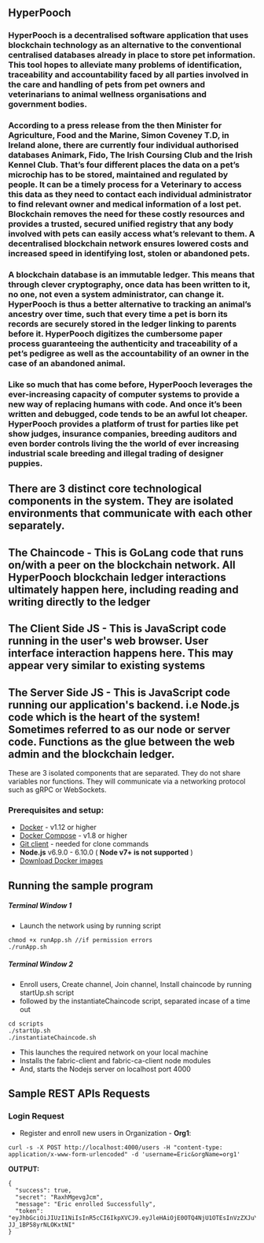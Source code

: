 ## HyperPooch
### HyperPooch is a decentralised software application that uses blockchain technology as an alternative to the conventional centralised databases already in place to store pet information. This tool hopes to alleviate many problems of identification, traceability and accountability faced by all parties involved in the care and handling of pets from pet owners and veterinarians to animal wellness organisations and government bodies.

### According to a press release from the then Minister for Agriculture, Food and the Marine, Simon Coveney T.D, in Ireland alone, there are currently four individual authorised databases Animark, Fido, The Irish Coursing Club and the Irish Kennel Club. That’s four different places the data on a pet’s microchip has to be stored, maintained and regulated by people. It can be a timely process for a Veterinary to access this data as they need to contact each individual administrator to find relevant owner and medical information of a lost pet. Blockchain removes the need for these costly resources and provides a trusted, secured unified registry that any body involved with pets can easily access what’s relevant to them. A decentralised blockchain network ensures lowered costs and increased speed in identifying lost, stolen or abandoned pets.

### A blockchain database is an immutable ledger. This means that through clever cryptography, once data has been written to it, no one, not even a system administrator, can change it. HyperPooch is thus a better alternative to tracking an animal’s ancestry over time, such that every time a pet is born its records are securely stored in the ledger linking to parents before it. HyperPooch digitizes the cumbersome paper process guaranteeing the authenticity and traceability of a pet’s pedigree as well as the accountability of an owner in the case of an abandoned animal. 

### Like so much that has come before, HyperPooch leverages the ever-increasing capacity of computer systems to provide a new way of replacing humans with code. And once it’s been written and debugged, code tends to be an awful lot cheaper. HyperPooch provides a platform of trust for parties like pet show judges, insurance companies, breeding auditors and even border controls living the the world of ever increasing industrial scale breeding and illegal trading of designer puppies.

## There are 3 distinct core technological components in the system. They are isolated environments that communicate with each other separately.
## The Chaincode  - This is GoLang code that runs on/with a peer on the blockchain network. All HyperPooch blockchain ledger interactions ultimately happen here, including reading and writing directly to the ledger
## The Client Side JS - This is JavaScript code running in the user's web browser. User interface interaction happens here. This may appear very similar to existing systems
## The Server Side JS  - This is JavaScript code running our application's backend. i.e Node.js code which is the heart of the system! Sometimes referred to as our node or server code. Functions as the glue between the web admin and the blockchain ledger. 
These are 3 isolated components that are separated. They do not share variables nor functions. They will communicate via a networking protocol such as gRPC or WebSockets.

### Prerequisites and setup:

* [Docker](https://www.docker.com/products/overview) - v1.12 or higher
* [Docker Compose](https://docs.docker.com/compose/overview/) - v1.8 or higher
* [Git client](https://git-scm.com/downloads) - needed for clone commands
* **Node.js** v6.9.0 - 6.10.0 ( __Node v7+ is not supported__ )
* [Download Docker images](http://hyperledger-fabric.readthedocs.io/en/latest/samples.html#binaries)



## Running the sample program


##### Terminal Window 1 

* Launch the network using by running script

```
chmod +x runApp.sh //if permission errors
./runApp.sh
```
##### Terminal Window 2

* Enroll users, Create channel, Join channel, Install chaincode by running startUp.sh script 
* followed by the instantiateChaincode script, separated incase of a time out

```
cd scripts
./startUp.sh
./instantiateChaincode.sh
```
* This launches the required network on your local machine
* Installs the fabric-client and fabric-ca-client node modules
* And, starts the Nodejs server on localhost port 4000

## Sample REST APIs Requests

### Login Request

* Register and enroll new users in Organization - **Org1**:

`curl -s -X POST http://localhost:4000/users -H "content-type: application/x-www-form-urlencoded" -d 'username=Eric&orgName=org1'`

**OUTPUT:**

```
{
  "success": true,
  "secret": "RaxhMgevgJcm",
  "message": "Eric enrolled Successfully",
  "token": "eyJhbGciOiJIUzI1NiIsInR5cCI6IkpXVCJ9.eyJleHAiOjE0OTQ4NjU1OTEsInVzZXJuYW1lIjoiSmltIiwib3JnTmFtZSI6Im9yZzEiLCJpYXQiOjE0OTQ4NjE5OTF9.yWaJhFDuTvMQRaZIqg20Is5t-JJ_1BP58yrNLOKxtNI"
}
```

